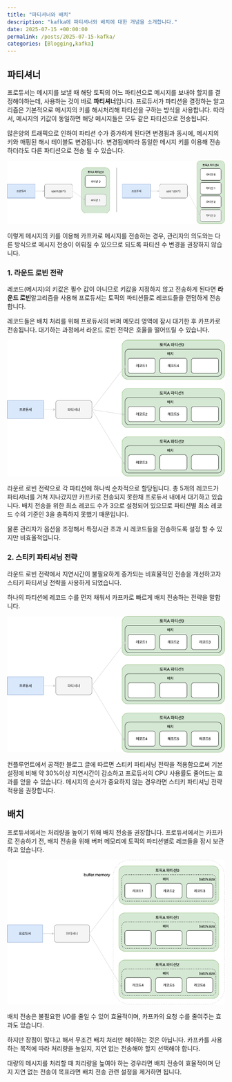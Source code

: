```yaml
---
title: "파티셔너와 배치"
description: "kafka에 파티셔너와 배치에 대한 개념을 소개합니다."
date: 2025-07-15 +00:00:00
permalink: /posts/2025-07-15-kafka/
categories: [Blogging,kafka]
---
```


## 파티셔너

프로듀서는 메시지를 보낼 때 해당 토픽의 어느 파티션으로 메시지를 보내야 할지를 결정해야하는데, 사용하는 것이 바로 **파티셔너**입니다. 프로듀서가 파티션을 결정하는 알고리즘은 기본적으로 메시지의 키를 해시처리해 파티션을 구하는 방식을 사용합니다. 따라서, 메시지의 키값이 동일하면 해당 메시지들은 모두 같은 파티션으로 전송됩니다.

많은양의 트래픽으로 인하여 파티션 수가 증가하게 된다면 변경됨과 동시에, 메시지의 키와 매핑된 해시 테이블도 변경됩니다. 변경됨에따라 동일한 메시지 키를 이용해 전송하더라도 다른 파티션으로 전송 될 수 있습니다.

![kafka.drawio.png](/assets/img/kafka/2025-07-15-kafka-01.png)

이렇게 메시지의 키를 이용해 카프카로 메시지를 전송하는 경우, 관리자의 의도와는 다른 방식으로 메시지 전송이 이뤄질 수 있으므로 되도록 파티션 수 변경을 권장하지 않습니다.

### 1. 라운드 로빈 전략

   레코드(메시지)의 키값은 필수 값이 아니므로 키값을 지정하지 않고 전송하게 된다면 **라운드 로빈**알고리즘을 사용해 프로듀서는 토픽의 파티션들로 레코드들을 랜덤하게 전송합니다.

   레코드들은 배치 처리를 위해 프로듀서의 버퍼 메모리 영역에 잠시 대기한 후 카프카로 전송됩니다. 대기하는 과정에서 라운드 로빈 전략은 호율을 떨어뜨릴 수 있습니다.

   ![kafka-페이지-2.drawio.png](/assets/img/kafka/2025-07-15-kafka-02.png)

   라운르 로빈 전략으로 각 파티션에 하나씩 순차적으로 할당됩니다. 총 5개의 레코드가 파티셔너를 거쳐 지나갔지만 카프카로 전송되지 못한채 프로듀서 내에서 대기하고 있습니다. 배치 전송을 위한 최소 레코드 수가 3으로 설정되어 있으므로 파티션별 최소 레코드 수의 기준인 3을 충족하지 못했기 때문입니다.

   물론 관리자가 옵션을 조정해서 특정시관 초과 시 레코드들을 전송하도록 설정 할 수 있지만 비효율적입니다.


### 2. 스티키 파티셔닝 전략

   라운드 로빈 전략에서 지연시간이 불필요하게 증가되는 비효율적인 전송을 개선하고자 스티키 파티셔닝 전략을 사용하게 되었습니다.

   하나의 파티션에 레코드 수를 먼저 채워서 카프카로 빠르게 배치 전송하는 전략을 말합니다.

   ![kafka-페이지-3.drawio.png](/assets/img/kafka/2025-07-15-kafka-03.png)

   컨플루언트에서 공객한 블로그 글에 따르면 스티키 파티셔닝 전략을 적용함으로써 기본 설정에 비해 약 30%이상 지연시간이 감소하고 프로듀서의 CPU 사용률도 줄어드는 효과를 얻을 수 있습니다. 메시지의 순서가 중요하지 않는 경우라면 스티키 파티셔닝 전략 적용을 권장합니다.


## 배치

프로듀서에서는 처리량을 높이기 위해 배치 전송을 권장합니다. 프로듀서에서는 카프카로 전송하기 전, 배치 전송을 위해 버퍼 메모리에 토픽의 파티션별로 레코들을 잠시 보관하고 있습니다.

![kafka-페이지-3.drawio (3).png](/assets/img/kafka/2025-07-15-kafka-04.png)

배치 전송은 불필요한 I/O를 줄일 수 있어 효율적이며, 카프카의 요청 수를 줄여주는 효과도 있습니다.

하지만 장점이 많다고 해서 무조건 배치 처리만 해야하는 것은 아닙니다. 카프카를 사용하는 목적에 따라 처리량을 높일지, 지연 없는 전송해야 할지 선택해야 합니다.

대량의 메시지를 처리할 때 처리량을 높여야 하는 경우라면 배치 전송이 효율적이며 단지 지연 없는 전송이 목표라면 배치 전송 관련 설정을 제거하면 됩니다.
